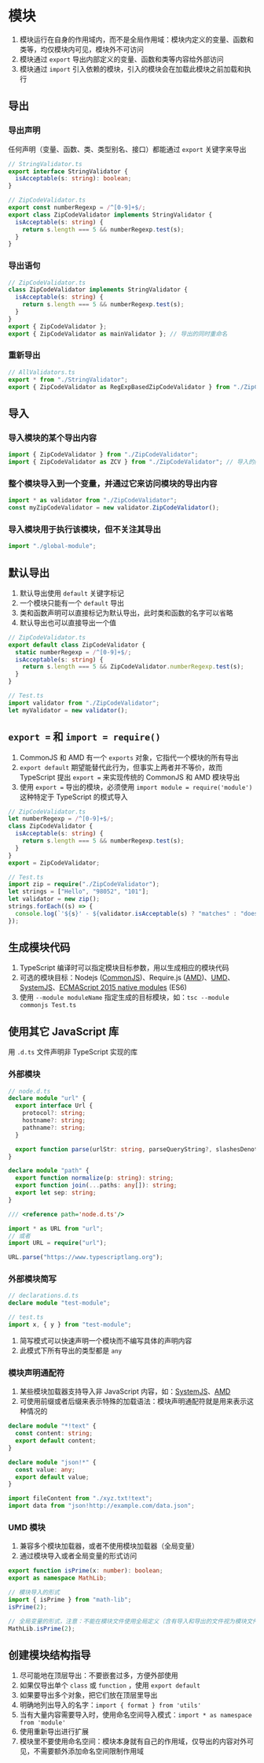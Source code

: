 # 模块

1. 模块运行在自身的作用域内，而不是全局作用域：模块内定义的变量、函数和类等，均仅模块内可见，模块外不可访问
2. 模块通过 `export` 导出内部定义的变量、函数和类等内容给外部访问
3. 模块通过 `import` 引入依赖的模块，引入的模块会在加载此模块之前加载和执行

## 导出

### 导出声明

任何声明（变量、函数、类、类型别名、接口）都能通过 `export` 关键字来导出

```ts
// StringValidator.ts
export interface StringValidator {
  isAcceptable(s: string): boolean;
}
```

```ts
// ZipCodeValidator.ts
export const numberRegexp = /^[0-9]+$/;
export class ZipCodeValidator implements StringValidator {
  isAcceptable(s: string) {
    return s.length === 5 && numberRegexp.test(s);
  }
}
```

### 导出语句

```ts
// ZipCodeValidator.ts
class ZipCodeValidator implements StringValidator {
  isAcceptable(s: string) {
    return s.length === 5 && numberRegexp.test(s);
  }
}
export { ZipCodeValidator };
export { ZipCodeValidator as mainValidator }; // 导出的同时重命名
```

### 重新导出

```ts
// AllValidators.ts
export * from "./StringValidator";
export { ZipCodeValidator as RegExpBasedZipCodeValidator } from "./ZipCodeValidator"; // 重新导出并重命名
```

## 导入

### 导入模块的某个导出内容

```ts
import { ZipCodeValidator } from "./ZipCodeValidator";
import { ZipCodeValidator as ZCV } from "./ZipCodeValidator"; // 导入的同时重命名
```

### 整个模块导入到一个变量，并通过它来访问模块的导出内容

```ts
import * as validator from "./ZipCodeValidator";
const myZipCodeValidator = new validator.ZipCodeValidator();
```

### 导入模块用于执行该模块，但不关注其导出

```ts
import "./global-module";
```

## 默认导出

1. 默认导出使用 `default` 关键字标记
2. 一个模块只能有一个 `default` 导出
3. 类和函数声明可以直接标记为默认导出，此时类和函数的名字可以省略
4. 默认导出也可以直接导出一个值

```ts
// ZipCodeValidator.ts
export default class ZipCodeValidator {
  static numberRegexp = /^[0-9]+$/;
  isAcceptable(s: string) {
    return s.length === 5 && ZipCodeValidator.numberRegexp.test(s);
  }
}
```

```ts
// Test.ts
import validator from "./ZipCodeValidator";
let myValidator = new validator();
```

## `export =` 和 `import = require()`

1. CommonJS 和 AMD 有一个 `exports` 对象，它指代一个模块的所有导出
2. `export default` 期望能替代此行为，但事实上两者并不等价，故而 TypeScript 提出 `export =` 来实现传统的 CommonJS 和 AMD 模块导出
3. 使用 `export =` 导出的模块，必须使用 `import module = require('module')` 这种特定于 TypeScript 的模式导入

```ts
// ZipCodeValidator.ts
let numberRegexp = /^[0-9]+$/;
class ZipCodeValidator {
  isAcceptable(s: string) {
    return s.length === 5 && numberRegexp.test(s);
  }
}
export = ZipCodeValidator;
```

```ts
// Test.ts
import zip = require("./ZipCodeValidator");
let strings = ["Hello", "98052", "101"];
let validator = new zip();
strings.forEach((s) => {
  console.log(`'${s}' - ${validator.isAcceptable(s) ? "matches" : "does not match"}`);
});
```

## 生成模块代码

1. TypeScript 编译时可以指定模块目标参数，用以生成相应的模块代码
2. 可选的模块目标：Nodejs ([CommonJS](http://wiki.commonjs.org/wiki/CommonJS))、Require.js ([AMD](https://github.com/amdjs/amdjs-api/wiki/AMD))、[UMD](https://github.com/umdjs/umd)、[SystemJS](https://github.com/systemjs/systemjs)、[ECMAScript 2015 native modules](http://www.ecma-international.org/ecma-262/6.0/#sec-modules) (ES6)
3. 使用 `--module moduleName` 指定生成的目标模块，如：`tsc --module commonjs Test.ts`

## 使用其它 JavaScript 库

用 `.d.ts` 文件声明非 TypeScript 实现的库

### 外部模块

```ts
// node.d.ts
declare module "url" {
  export interface Url {
    protocol?: string;
    hostname?: string;
    pathname?: string;
  }

  export function parse(urlStr: string, parseQueryString?, slashesDenoteHost?): Url;
}

declare module "path" {
  export function normalize(p: string): string;
  export function join(...paths: any[]): string;
  export let sep: string;
}
```

```ts
/// <reference path='node.d.ts'/>

import * as URL from "url";
// 或者
import URL = require("url");

URL.parse("https://www.typescriptlang.org");
```

### 外部模块简写

```ts
// declarations.d.ts
declare module "test-module";
```

```ts
// test.ts
import x, { y } from "test-module";
```

1. 简写模式可以快速声明一个模块而不编写具体的声明内容
2. 此模式下所有导出的类型都是 `any`

### 模块声明通配符

1. 某些模块加载器支持导入非 JavaScript 内容，如：[SystemJS](https://github.com/systemjs/systemjs/blob/main/docs/module-types.md)、[AMD](https://github.com/amdjs/amdjs-api/blob/master/LoaderPlugins.md)
2. 可使用前缀或者后缀来表示特殊的加载语法：模块声明通配符就是用来表示这种情况的

```ts
declare module "*!text" {
  const content: string;
  export default content;
}

declare module "json!*" {
  const value: any;
  export default value;
}
```

```ts
import fileContent from "./xyz.txt!text";
import data from "json!http://example.com/data.json";
```

### UMD 模块

1. 兼容多个模块加载器，或者不使用模块加载器（全局变量）
2. 通过模块导入或者全局变量的形式访问

```ts
export function isPrime(x: number): boolean;
export as namespace MathLib;
```

```ts
// 模块导入的形式
import { isPrime } from "math-lib";
isPrime(2);

// 全局变量的形式，注意：不能在模块文件使用全局定义（含有导入和导出的文件视为模块文件）
MathLib.isPrime(2);
```

## 创建模块结构指导

1. 尽可能地在顶层导出：不要嵌套过多，方便外部使用
2. 如果仅导出单个 `class` 或 `function` ，使用 `export default`
3. 如果要导出多个对象，把它们放在顶层里导出
4. 明确地列出导入的名字：`import { format } from 'utils'`
5. 当有大量内容需要导入时，使用命名空间导入模式：`import * as namespace from 'module'`
6. 使用重新导出进行扩展
7. 模块里不要使用命名空间：模块本身就有自己的作用域，仅导出的内容对外可见，不需要额外添加命名空间限制作用域
